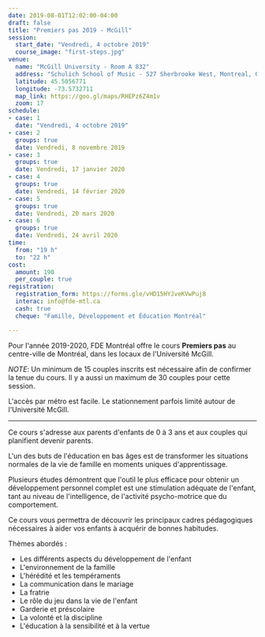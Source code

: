 ```yaml
---
date: 2019-08-01T12:02:00-04:00
draft: false
title: "Premiers pas 2019 - McGill"
session:
  start_date: "Vendredi, 4 octobre 2019"
  course_image: "first-steps.jpg"
venue:
  name: "McGill University - Room A 832"
  address: "Schulich School of Music - 527 Sherbrooke West, Montreal, Quebec, H3A 1E3"
  latitude: 45.5056771
  longitude: -73.5732711
  map_link: https://goo.gl/maps/RHEPz6Z4m1v
  zoom: 17
schedule:
- case: 1
  date: "Vendredi, 4 octobre 2019"
- case: 2
  groups: true
  date: Vendredi, 8 novembre 2019
- case: 3
  groups: true
  date: Vendredi, 17 janvier 2020
- case: 4
  groups: true
  date: Vendredi, 14 février 2020
- case: 5
  groups: true
  date: Vendredi, 20 mars 2020
- case: 6
  groups: true
  date: Vendredi, 24 avril 2020
time:
  from: "19 h"
  to: "22 h"
cost:
  amount: 190
  per_couple: true
registration:
  registration_form: https://forms.gle/vHD15HYJveKVwPuj8
  interac: info@fde-mtl.ca
  cash: true
  cheque: "Famille, Développement et Éducation Montréal"

---
```


Pour l'année 2019-2020, FDE Montréal offre le cours **Premiers pas** au centre-ville de Montréal, dans les locaux de l'Université McGill.

*NOTE*: Un minimum de 15 couples inscrits est nécessaire afin de confirmer la
 tenue du cours. Il y a aussi un maximum de 30 couples pour cette session.

L'accès par métro est facile. Le stationnement parfois limité autour de l'Université McGill.

---

Ce cours s'adresse aux parents d'enfants de 0 à 3 ans et aux couples qui
planifient devenir parents.

L'un des buts de l'éducation en bas âges est de transformer les situations normales
de la vie de famille en moments uniques d'apprentissage.

Plusieurs études démontrent que l'outil le plus efficace pour obtenir un
développement personnel complet est une stimulation adéquate de l'enfant, tant
au niveau de l'intelligence, de l'activité psycho-motrice que du comportement.

Ce cours vous permettra de découvrir les principaux cadres pédagogiques
nécessaires à aider vos enfants à acquérir de bonnes habitudes.

Thèmes abordés :

* Les différents aspects du développement de l'enfant
* L'environnement de la famille
* L'hérédité et les tempéraments
* La communication dans le mariage
* La fratrie
* Le rôle du jeu dans la vie de l'enfant
* Garderie et préscolaire
* La volonté et la discipline
* L'éducation à la sensibilité et à la vertue

<!--more-->
